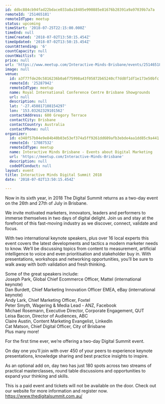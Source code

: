 ```yaml
---
id: ddbc884cb94fad22bdace033a8a18405e990885e81676b28391a9a97039b7a7a
remoteId: '251465181'
remoteIdType: meetup
status: upcoming
timeStart: '2018-07-25T22:15:00.000Z'
timeEnd: null
timeCreated: '2018-07-02T13:50:15.454Z'
timeUpdated: '2018-07-02T13:50:15.454Z'
countAttending: '6'
countCapacity: null
countWaitlist: '0'
price: null
url: 'https://www.meetup.com/Interactive-Minds-Brisbane/events/251465181/'
image: null
venue:
  id: a3f77fde20c5816236b0a6f75998a43f05872b65240cf7dd8f1df1e173e50bfc
  remoteId: '25287942'
  remoteIdType: meetup
  name: Royal International Conference Centre Brisbane Showgrounds
  url: null
  description: null
  lat: '-27.450817108154297'
  lon: '153.03262329101562'
  contactAddress: 600 Gregory Terrace
  contactCity: Brisbane
  contactCountry: Australia
  contactPhone: null
organizer:
  id: e348f57b04e9e84b40b03e53ef374a5ff9261dd609afb3ebde4aa1dd85c9a441
  remoteId: '17087532'
  remoteIdType: meetup
  name: Interactive Minds Brisbane - Events about Digital Marketing
  url: 'https://meetup.com/Interactive-Minds-Brisbane'
  description: null
  codeOfConduct: null
layout: event
title: Interactive Minds Digital Summit 2018
date: '2018-07-02T13:50:15.454Z'

---
```

<p>Now in its sixth year, in 2018 The Digital Summit returns as a two-day event on the 26th and 27th of July in Brisbane.</p> <p>We invite motivated marketers, innovators, leaders and performers to immerse themselves in two days of digital delight. Join us and stay at the forefront of this fast-moving industry as we discover, connect, validate and focus.</p> <p>With two international keynote speakers, plus over 16 local experts this event covers the latest developments and tactics a modern marketer needs to know. We’ll be discussing topics from content to measurement, artificial intelligence to voice and even prioritisation and stakeholder buy in. With presentations, workshops and networking opportunities, you’ll be sure to walk away with both validation and fresh thinking.</p> <p>Some of the great speakers include:<br/>Joseph Park, Global Chief Ecommerce Officer, Mattel (international keynote)<br/>Dan Burdett, Chief Marketing Innovation Officer EMEA, eBay (international keynote)<br/>Andy Lark, Chief Marketing Officer, Foxtel<br/>Peter Smyth, Wagering &amp; Media Lead - ANZ, Facebook<br/>Michael Rosemann, Executive Director, Corporate Engagement, QUT<br/>Leisa Bacon, Director of Audiences, ABC<br/>Claire Austin, Content Marketing Evangelist, LinkedIn<br/>Cat Matson, Chief Digital Officer, City of Brisbane<br/>Plus many more!</p> <p>For the first time ever, we’re offering a two-day Digital Summit event.</p> <p>On day one you’ll join with over 450 of your peers to experience keynote presentations, knowledge sharing and best practice insights to inspire.</p> <p>As an optional add on, day two has just 180 spots across two streams of practical masterclasses, round table discussions and opportunities to expand your thinking and skills.</p> <p>This is a paid event and tickets will not be available on the door. Check out our website for more information and register now. <a href="https://www.thedigitalsummit.com.au/" class="linkified">https://www.thedigitalsummit.com.au/</a></p>
